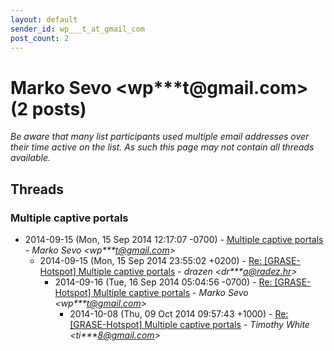 ```yaml
---
layout: default
sender_id: wp___t_at_gmail_com
post_count: 2
---
```


# Marko Sevo <wp***t<span>@</span>gmail.com> (2 posts)

_Be aware that many list participants used multiple email addresses over their time active on the list. As such this page may not contain all threads available._

## Threads

### Multiple captive portals
+ 2014-09-15 (Mon, 15 Sep 2014 12:17:07 -0700) - [Multiple captive portals](/archive/2014/09/7e40d22c9f78a04603d481905d393c732c5331cea1fb48785a2bf5aa4ad43ed9) - _Marko Sevo \<wp***t@gmail.com\>_
  + 2014-09-15 (Mon, 15 Sep 2014 23:55:02 +0200) - [Re: [GRASE-Hotspot] Multiple captive portals](/archive/2014/09/d60df986029585eb359d8af167db723aa82a91ed4ebfe9c655b9f58b8f18f264) - _drazen \<dr***a@radez.hr\>_
    + 2014-09-16 (Tue, 16 Sep 2014 05:04:56 -0700) - [Re: [GRASE-Hotspot] Multiple captive portals](/archive/2014/09/8dee988c6776d7b5841458dd008189606acbb42b10312ba9d42240d761c5c8d3) - _Marko Sevo \<wp***t@gmail.com\>_
      + 2014-10-08 (Thu, 09 Oct 2014 09:57:43 +1000) - [Re: [GRASE-Hotspot] Multiple captive portals](/archive/2014/10/a052ed45beca50eeff01f2dd925919d81743938a39573660647a754fb8dd0ac5) - _Timothy White \<ti***8@gmail.com\>_

